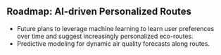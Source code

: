 ## Roadmap: AI-driven Personalized Routes
- Future plans to leverage machine learning to learn user preferences over time and suggest increasingly personalized eco-routes.
- Predictive modeling for dynamic air quality forecasts along routes.
